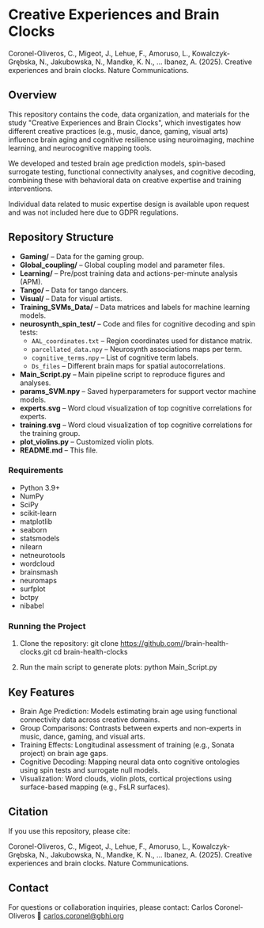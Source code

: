 
Creative Experiences and Brain Clocks
===========================================

Coronel-Oliveros, C., Migeot, J., Lehue, F., Amoruso, L., Kowalczyk-Grębska, N., Jakubowska, N., Mandke, K. N., ... Ibanez, A. (2025).
Creative experiences and brain clocks. Nature Communications.


Overview
--------

This repository contains the code, data organization, and materials for the study "Creative Experiences and Brain Clocks", which investigates how different creative practices (e.g., music, dance, gaming, visual arts) influence brain aging and cognitive resilience using neuroimaging, machine learning, and neurocognitive mapping tools.

We developed and tested brain age prediction models, spin-based surrogate testing, functional connectivity analyses, and cognitive decoding, combining these with behavioral data on creative expertise and training interventions.

Individual data related to music expertise design is available upon request and was not included here due to GDPR regulations.

## Repository Structure

- **Gaming/** – Data for the gaming group.
- **Global_coupling/** – Global coupling model and parameter files.
- **Learning/** – Pre/post training data and actions-per-minute analysis (APM).
- **Tango/** – Data for tango dancers.
- **Visual/** – Data for visual artists.
- **Training_SVMs_Data/** – Data matrices and labels for machine learning models.
- **neurosynth_spin_test/** – Code and files for cognitive decoding and spin tests:
  - `AAL_coordinates.txt` – Region coordinates used for distance matrix.
  - `parcellated_data.npy` – Neurosynth associations maps per term.
  - `cognitive_terms.npy` – List of cognitive term labels.
  - `Ds_files` – Different brain maps for spatial autocorrelations.
- **Main_Script.py** – Main pipeline script to reproduce figures and analyses.
- **params_SVM.npy** – Saved hyperparameters for support vector machine models.
- **experts.svg** – Word cloud visualization of top cognitive correlations for experts.
- **training.svg** – Word cloud visualization of top cognitive correlations for the training group.
- **plot_violins.py** – Customized violin plots. 
- **README.md** – This file.

### Requirements

- Python 3.9+
- NumPy
- SciPy
- scikit-learn
- matplotlib
- seaborn
- statsmodels
- nilearn
- netneurotools
- wordcloud
- brainsmash
- neuromaps
- surfplot
- bctpy
- nibabel

### Running the Project

1. Clone the repository:
   git clone https://github.com/<your-org-or-username>/brain-health-clocks.git
   cd brain-health-clocks
   
2. Run the main script to generate plots:
   python Main_Script.py

Key Features
------------

- Brain Age Prediction: Models estimating brain age using functional connectivity data across creative domains.
- Group Comparisons: Contrasts between experts and non-experts in music, dance, gaming, and visual arts.
- Training Effects: Longitudinal assessment of training (e.g., Sonata project) on brain age gaps.
- Cognitive Decoding: Mapping neural data onto cognitive ontologies using spin tests and surrogate null models.
- Visualization: Word clouds, violin plots, cortical projections using surface-based mapping (e.g., FsLR surfaces).


Citation
--------

If you use this repository, please cite:

Coronel-Oliveros, C., Migeot, J., Lehue, F., Amoruso, L., Kowalczyk-Grębska, N., Jakubowska, N., Mandke, K. N., ... Ibanez, A. (2025).
Creative experiences and brain clocks. Nature Communications.

Contact
-------

For questions or collaboration inquiries, please contact:
Carlos Coronel-Oliveros
📧 carlos.coronel@gbhi.org

